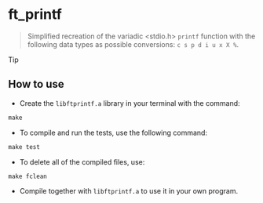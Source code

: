 # ft_printf

> Simplified recreation of the variadic <stdio.h> `printf` function with the following data types as possible conversions: `c s p d i u x X %`.

> [!TIP]
> ## How to use

- Create the `libftprintf.a` library in your terminal with the command:
``` Makefile
make
```
- To compile and run the tests, use the following command:
``` Makefile
make test
```
- To delete all of the compiled files, use:
``` Makefile
make fclean
```
- Compile together with `libftprintf.a` to use it in your own program.
